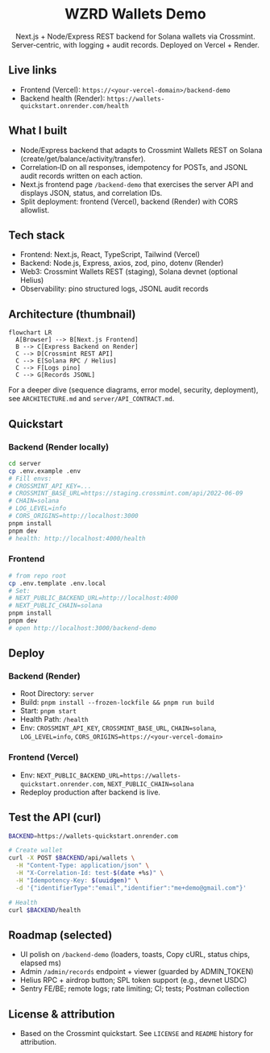 

<div align="center">
  <h1>WZRD Wallets Demo</h1>
  <p>Next.js + Node/Express REST backend for Solana wallets via Crossmint. Server‑centric, with logging + audit records. Deployed on Vercel + Render.</p>
</div>

## Live links
- Frontend (Vercel): `https://<your-vercel-domain>/backend-demo`
- Backend health (Render): `https://wallets-quickstart.onrender.com/health`

## What I built
- Node/Express backend that adapts to Crossmint Wallets REST on Solana (create/get/balance/activity/transfer).
- Correlation‑ID on all responses, idempotency for POSTs, and JSONL audit records written on each action.
- Next.js frontend page `/backend-demo` that exercises the server API and displays JSON, status, and correlation IDs.
- Split deployment: frontend (Vercel), backend (Render) with CORS allowlist.

## Tech stack
- Frontend: Next.js, React, TypeScript, Tailwind (Vercel)
- Backend: Node.js, Express, axios, zod, pino, dotenv (Render)
- Web3: Crossmint Wallets REST (staging), Solana devnet (optional Helius)
- Observability: pino structured logs, JSONL audit records

## Architecture (thumbnail)

```mermaid
flowchart LR
  A[Browser] --> B[Next.js Frontend]
  B --> C[Express Backend on Render]
  C --> D[Crossmint REST API]
  C --> E[Solana RPC / Helius]
  C --> F[Logs pino]
  C --> G[Records JSONL]
```

For a deeper dive (sequence diagrams, error model, security, deployment), see `ARCHITECTURE.md` and `server/API_CONTRACT.md`.

## Quickstart

### Backend (Render locally)
```bash
cd server
cp .env.example .env
# Fill envs:
# CROSSMINT_API_KEY=...
# CROSSMINT_BASE_URL=https://staging.crossmint.com/api/2022-06-09
# CHAIN=solana
# LOG_LEVEL=info
# CORS_ORIGINS=http://localhost:3000
pnpm install
pnpm dev
# health: http://localhost:4000/health
```

### Frontend
```bash
# from repo root
cp .env.template .env.local
# Set:
# NEXT_PUBLIC_BACKEND_URL=http://localhost:4000
# NEXT_PUBLIC_CHAIN=solana
pnpm install
pnpm dev
# open http://localhost:3000/backend-demo
```

## Deploy

### Backend (Render)
- Root Directory: `server`
- Build: `pnpm install --frozen-lockfile && pnpm run build`
- Start: `pnpm start`
- Health Path: `/health`
- Env: `CROSSMINT_API_KEY`, `CROSSMINT_BASE_URL`, `CHAIN=solana`, `LOG_LEVEL=info`, `CORS_ORIGINS=https://<your-vercel-domain>`

### Frontend (Vercel)
- Env: `NEXT_PUBLIC_BACKEND_URL=https://wallets-quickstart.onrender.com`, `NEXT_PUBLIC_CHAIN=solana`
- Redeploy production after backend is live.

## Test the API (curl)
```bash
BACKEND=https://wallets-quickstart.onrender.com

# Create wallet
curl -X POST $BACKEND/api/wallets \
  -H "Content-Type: application/json" \
  -H "X-Correlation-Id: test-$(date +%s)" \
  -H "Idempotency-Key: $(uuidgen)" \
  -d '{"identifierType":"email","identifier":"me+demo@gmail.com"}'

# Health
curl $BACKEND/health
```

## Roadmap (selected)
- UI polish on `/backend-demo` (loaders, toasts, Copy cURL, status chips, elapsed ms)
- Admin `/admin/records` endpoint + viewer (guarded by ADMIN_TOKEN)
- Helius RPC + airdrop button; SPL token support (e.g., devnet USDC)
- Sentry FE/BE; remote logs; rate limiting; CI; tests; Postman collection

## License & attribution
- Based on the Crossmint quickstart. See `LICENSE` and `README` history for attribution.


